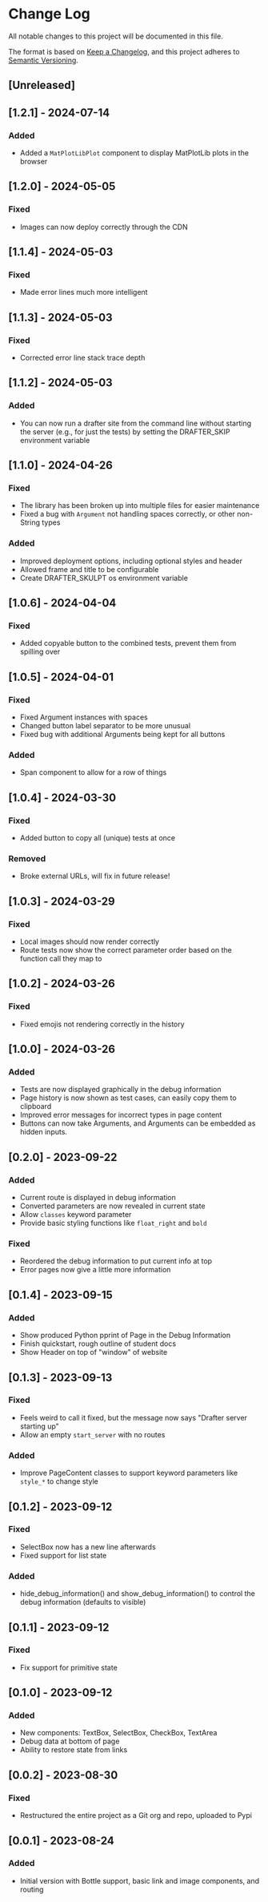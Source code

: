 # Change Log

All notable changes to this project will be documented in this file.

The format is based on [Keep a Changelog](https://keepachangelog.com/en/1.0.0/),
and this project adheres to [Semantic Versioning](https://semver.org/spec/v2.0.0.html).


## [Unreleased]

## [1.2.1] - 2024-07-14

### Added

* Added a `MatPlotLibPlot` component to display MatPlotLib plots in the browser

## [1.2.0] - 2024-05-05

### Fixed

* Images can now deploy correctly through the CDN

## [1.1.4] - 2024-05-03

### Fixed

* Made error lines much more intelligent

## [1.1.3] - 2024-05-03

### Fixed

* Corrected error line stack trace depth

## [1.1.2] - 2024-05-03

### Added

* You can now run a drafter site from the command line without starting the server (e.g., for just the tests) by setting the DRAFTER_SKIP environment variable

## [1.1.0] - 2024-04-26

### Fixed

* The library has been broken up into multiple files for easier maintenance
* Fixed a bug with `Argument` not handling spaces correctly, or other non-String types

### Added

* Improved deployment options, including optional styles and header
* Allowed frame and title to be configurable
* Create DRAFTER_SKULPT os environment variable

## [1.0.6] - 2024-04-04

### Fixed

* Added copyable button to the combined tests, prevent them from spilling over

## [1.0.5] - 2024-04-01

### Fixed

* Fixed Argument instances with spaces
* Changed button label separator to be more unusual
* Fixed bug with additional Arguments being kept for all buttons

### Added

* Span component to allow for a row of things

## [1.0.4] - 2024-03-30

### Fixed

* Added button to copy all (unique) tests at once

### Removed

* Broke external URLs, will fix in future release!

## [1.0.3] - 2024-03-29

### Fixed

* Local images should now render correctly
* Route tests now show the correct parameter order based on the function call they map to

## [1.0.2] - 2024-03-26

### Fixed

* Fixed emojis not rendering correctly in the history

## [1.0.0] - 2024-03-26

### Added

* Tests are now displayed graphically in the debug information
* Page history is now shown as test cases, can easily copy them to clipboard
* Improved error messages for incorrect types in page content
* Buttons can now take Arguments, and Arguments can be embedded as hidden inputs.

## [0.2.0] - 2023-09-22

### Added

- Current route is displayed in debug information
- Converted parameters are now revealed in current state
- Allow `classes` keyword parameter
- Provide basic styling functions like `float_right` and `bold`

### Fixed

- Reordered the debug information to put current info at top
- Error pages now give a little more information

## [0.1.4] - 2023-09-15

### Added

- Show produced Python pprint of Page in the Debug Information
- Finish quickstart, rough outline of student docs
- Show Header on top of "window" of website

## [0.1.3] - 2023-09-13

### Fixed

- Feels weird to call it fixed, but the message now says "Drafter server starting up"
- Allow an empty `start_server` with no routes

### Added

- Improve PageContent classes to support keyword parameters like `style_*` to change style

## [0.1.2] - 2023-09-12

### Fixed

- SelectBox now has a new line afterwards
- Fixed support for list state

### Added

- hide_debug_information() and show_debug_information() to control the debug information (defaults to visible)

## [0.1.1] - 2023-09-12

### Fixed

- Fix support for primitive state

## [0.1.0] - 2023-09-12

### Added

- New components: TextBox, SelectBox, CheckBox, TextArea
- Debug data at bottom of page
- Ability to restore state from links

## [0.0.2] - 2023-08-30

### Fixed

- Restructured the entire project as a Git org and repo, uploaded to Pypi

## [0.0.1] - 2023-08-24

### Added

- Initial version with Bottle support, basic link and image components, and routing